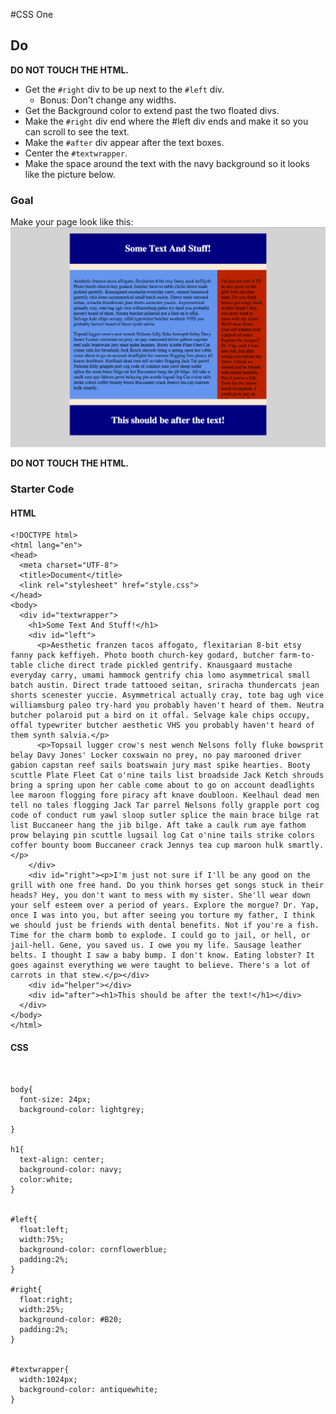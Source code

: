 #CSS One


## Do

**DO NOT TOUCH THE HTML.**


* Get the `#right` div to be up next to the `#left` div.
  * Bonus: Don't change any widths.
* Get the Background color to extend past the two floated divs.
* Make the `#right` div end where the #left div ends and make it so you can scroll to see the text.
* Make the `#after` div appear after the text boxes.
* Center the `#textwrapper`.
* Make the space around the text with the navy background so it looks like the picture below.

### Goal
  Make your page look like this:
  ![Goal](CSS_1.png)


**DO NOT TOUCH THE HTML.**

### Starter Code
#### HTML
```
<!DOCTYPE html>
<html lang="en">
<head>
  <meta charset="UTF-8">
  <title>Document</title>
  <link rel="stylesheet" href="style.css">
</head>
<body>
  <div id="textwrapper">
    <h1>Some Text And Stuff!</h1>
    <div id="left">
      <p>Aesthetic franzen tacos affogato, flexitarian 8-bit etsy fanny pack keffiyeh. Photo booth church-key godard, butcher farm-to-table cliche direct trade pickled gentrify. Knausgaard mustache everyday carry, umami hammock gentrify chia lomo asymmetrical small batch austin. Direct trade tattooed seitan, sriracha thundercats jean shorts scenester yuccie. Asymmetrical actually cray, tote bag ugh vice williamsburg paleo try-hard you probably haven't heard of them. Neutra butcher polaroid put a bird on it offal. Selvage kale chips occupy, offal typewriter butcher aesthetic VHS you probably haven't heard of them synth salvia.</p>
      <p>Topsail lugger crow's nest wench Nelsons folly fluke bowsprit belay Davy Jones' Locker coxswain no prey, no pay marooned driver gabion capstan reef sails boatswain jury mast spike hearties. Booty scuttle Plate Fleet Cat o'nine tails list broadside Jack Ketch shrouds bring a spring upon her cable come about to go on account deadlights lee maroon flogging fore piracy aft knave doubloon. Keelhaul dead men tell no tales flogging Jack Tar parrel Nelsons folly grapple port cog code of conduct rum yawl sloop sutler splice the main brace bilge rat list Buccaneer hang the jib bilge. Aft take a caulk rum aye fathom prow belaying pin scuttle lugsail log Cat o'nine tails strike colors coffer bounty boom Buccaneer crack Jennys tea cup maroon hulk smartly.</p>
    </div>
    <div id="right"><p>I'm just not sure if I'll be any good on the grill with one free hand. Do you think horses get songs stuck in their heads? Hey, you don't want to mess with my sister. She'll wear down your self esteem over a period of years. Explore the morgue? Dr. Yap, once I was into you, but after seeing you torture my father, I think we should just be friends with dental benefits. Not if you're a fish. Time for the charm bomb to explode. I could go to jail, or hell, or jail-hell. Gene, you saved us. I owe you my life. Sausage leather belts. I thought I saw a baby bump. I don't know. Eating lobster? It goes against everything we were taught to believe. There's a lot of carrots in that stew.</p></div>
    <div id="helper"></div>
    <div id="after"><h1>This should be after the text!</h1></div>
  </div>
</body>
</html>
```


#### CSS
```


body{
  font-size: 24px;
  background-color: lightgrey;

}

h1{
  text-align: center;
  background-color: navy;
  color:white;
}


#left{
  float:left;
  width:75%;
  background-color: cornflowerblue;
  padding:2%;
}

#right{
  float:right;
  width:25%;
  background-color: #B20;
  padding:2%;
}


#textwrapper{
  width:1024px;
  background-color: antiquewhite;
}

```
